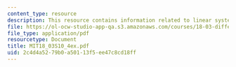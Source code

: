 ```yaml
---
content_type: resource
description: This resource contains information related to linear systems.
file: https://ol-ocw-studio-app-qa.s3.amazonaws.com/courses/18-03-differential-equations-spring-2010/2c4d4a5279b0a50113f5ee47c8cd18ff_MIT18_03S10_4ex.pdf
file_type: application/pdf
resourcetype: Document
title: MIT18_03S10_4ex.pdf
uid: 2c4d4a52-79b0-a501-13f5-ee47c8cd18ff
---
```

